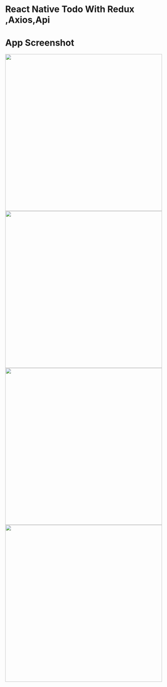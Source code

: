 # React Native Todo With Redux ,Axios,Api

# App Screenshot

<img src="https://user-images.githubusercontent.com/67529119/192235965-8743384e-3165-4d2e-a4e0-d4707b996818.jpeg" height="500"/>

<img src="https://user-images.githubusercontent.com/67529119/192236576-e5dfa52a-f792-4359-8994-1668acb533b9.jpeg" height="500"/>

<img src="https://user-images.githubusercontent.com/67529119/192238032-155956ce-c01d-405e-95c8-a54ebf18679c.jpeg" height="500"/>

<img src="https://user-images.githubusercontent.com/67529119/192238032-155956ce-c01d-405e-95c8-a54ebf18679c.jpeg" height="500"/>
